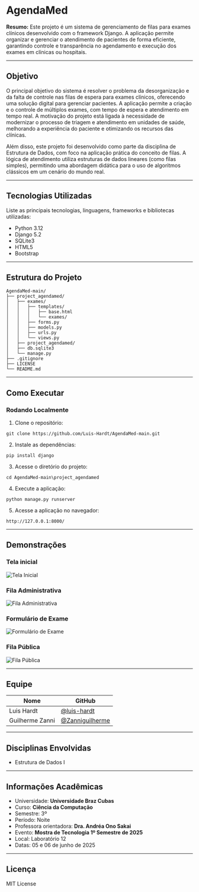 # AgendaMed

**Resumo:** Este projeto é um sistema de gerenciamento de filas para exames clínicos desenvolvido com o framework Django. A aplicação permite organizar e gerenciar o atendimento de pacientes de forma eficiente, garantindo controle e transparência no agendamento e execução dos exames em clínicas ou hospitais.

---

## Objetivo

O principal objetivo do sistema é resolver o problema da desorganização e da falta de controle nas filas de espera para exames clínicos, oferecendo uma solução digital para gerenciar pacientes. A aplicação permite a criação e o controle de múltiplos exames, com tempo de espera e atendimento em tempo real. A motivação do projeto está ligada à necessidade de modernizar o processo de triagem e atendimento em unidades de saúde, melhorando a experiência do paciente e otimizando os recursos das clínicas.

Além disso, este projeto foi desenvolvido como parte da disciplina de Estrutura de Dados, com foco na aplicação prática do conceito de filas. A lógica de atendimento utiliza estruturas de dados lineares (como filas simples), permitindo uma abordagem didática para o uso de algoritmos clássicos em um cenário do mundo real.

---

## Tecnologias Utilizadas

Liste as principais tecnologias, linguagens, frameworks e bibliotecas utilizadas:

- Python 3.12
- Django 5.2
- SQLite3
- HTML5
- Bootstrap


---

## Estrutura do Projeto

```
AgendaMed-main/
├── project_agendamed/
│   ├── exames/
│   │   ├── templates/
│   │   │   ├── base.html
│   │   │   └── exames/
│   │   ├── forms.py
│   │   ├── models.py
│   │   ├── urls.py
│   │   └── views.py
│   ├── project_agendamed/
│   ├── db.sqlite3
│   └── manage.py
├── .gitignore
├── LICENSE
└── README.md
```

---

## Como Executar

### Rodando Localmente

1. Clone o repositório:

```
git clone https://github.com/Luis-Hardt/AgendaMed-main.git
```

2. Instale as dependências:

```
pip install django
```

3. Acesse o diretório do projeto:

```
cd AgendaMed-main\project_agendamed
```

4. Execute a aplicação:

```
python manage.py runserver
```

5. Acesse a aplicação no navegador:

```
http://127.0.0.1:8000/
```

---

## Demonstrações

### Tela inicial
![Tela Inicial](images/tela_inicial.png)

### Fila Administrativa
![Fila Administrativa](images/fila_admin.png)

### Formulário de Exame
![Formulário de Exame](images/form.png)

### Fila Pública
![Fila Pública](images/fila_publica.png)


---

## Equipe

|      Nome       |                        GitHub                        |
|-----------------|------------------------------------------------------|
| Luis Hardt      | [@luis-hardt](https://github.com/luis-hardt)         |
| Guilherme Zanni | [@Zanniguilherme](https://github.com/Zanniguilherme) |

---

## Disciplinas Envolvidas

- Estrutura de Dados I

---

## Informações Acadêmicas

- Universidade: **Universidade Braz Cubas**
- Curso: **Ciência da Computação**
- Semestre: 3º
- Período: Noite
- Professora orientadora: **Dra. Andréa Ono Sakai**
- Evento: **Mostra de Tecnologia 1º Semestre de 2025**
- Local: Laboratório 12
- Datas: 05 e 06 de junho de 2025

---

## Licença

MIT License